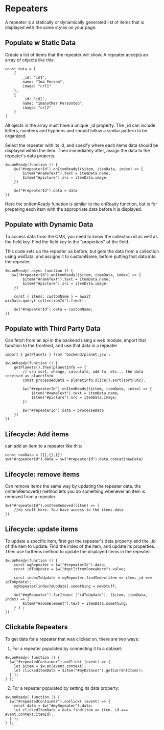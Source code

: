 # Repeaters
A repeater is a statically or dynamically generated list of items that is displayed with the same styles on your page. 

## Populate w Static Data
Create a list of items that the repeater will show.  A repeater accepts an array of objects like this:
```
const data = [
    {
        _id: "id1",
        name: "Ima Person",
        image: "url1"
    },
    {
        _id: "id2",
        name: "Imanother Persontoo",
        image: "url2"
    }
]
```
All ojects in the array must have a unique _id property. The _id can include letters, numbers and hyphens and should follow a similar pattern to be organized.

Select the repeater with its  id, and specify where each items data should be displayed within the item. Then immediately after, assign the data to the repeater's data property.

```
$w.onReady(function () {
    $w("#repeaterId").onItemReady(($item, itemData, index) => {
        $item("#nameText").text = itemData.name;
        $item("#picture").src = itemData.image;
    })

    $w("#repeaterId").data = data
})
```
Here the onItemReady function is similar to the onReady function, but is for preparing each item with the appropriate data before it is displayed.

## Populate with Dynamic Data
To access data from the CMS, you need to know the collection id as well as the field key. Find the field key in the "properties" of the field.

This code sets up the repeater as before, but gets the data from a collection using wixData, and assigns it to customName, before putting that data into the repeater.

```
$w.onReady( async function () {
   $w("#repeaterId").onItemReady(($item, itemData, index) => {
        $item("#nameText").text = itemData.name;
        $item("#picture").src = itemData.image;
    })

    const { items: customName } = await wixData.query('collectionId').find();

    $w("#repeaterId").data = customName;
})
```

## Populate with Third Party Data 
Can fetch from an api in the backend using a web module, import that function to the frontend, and use that data in a repeater
```
import { getPlanets } from 'backend/planet.jsw';

$w.onReady(function () {
    getPlanets().then(planetInfo => {
        // can sort, change, calculate, add to, etc... the data received as planetInfo
        const processedData = planetInfo.slice().sort(sortFunc);
        
        $w("#repeaterId").onItemReady(($item, itemData, index) => {
            $item("#nameText").text = itemData.name;
            $item("#picture").src = itemData.image;
        })

        $w("#repeaterId").data = processeData
    })
})
```

## Lifecycle: Add items
can add an item to a repeater like this:

```
const newData = [{},{},{}]
$w("#repeaterId").data = $w("#repeaterId").data.concat(newData)
```

## Lifecycle: remove items
Can remove items the same way by updating the repeater data.  the onItemRemoved() method lets you do something whenever an item is removed from a repeater.

```
$w("#repeaterId").onItemRemoved((item) => {
    //do stuff here. You have access to the items data
})
```
## Lifecycle: update items
To update a specific item, first get the repeater's data property and the _id of the item to update. Find the index of the item, and update its properties.  Then use forItems method to update the displayed items in the repeater.

```
$w.onReady(function () {
    const ogRepeater = $w("#repeaterId").data;
    const idToUpdate = $w("#getItfromSomewhere").value;

    const indexToUpdate = ogRepeater.findIndex(item => item._id === idToUpdate);
    ogRepeater[indexToUpdate].something = newStuff;

    $w("#myRepeater").forItems( ["idToUpdate"], ($item, itemData, index) => {
        $item("#someElement").text = itemData.something;      
    } ) ;
})

```

## Clickable Repeaters
To get data for a repeater that was clicked on, there are two ways: 
1. For a repeater populated by connecting it to a dataset:
```
$w.onReady( function () {
  $w("#repeatedContainer").onClick( (event) => {
    let $item = $w.at(event.context);
    let clickedItemData = $item("#myDataset").getCurrentItem();
  } );
} );
```
2. For a repeater populated by setting its data property:
```
$w.onReady( function () {
  $w("#repeatedContainer").onClick( (event) => {
    const data = $w("#myRepeater").data;
    let clickedItemData = data.find(item => item._id === event.context.itemId);
  } );
} );
```